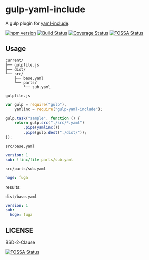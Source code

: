 # gulp-yaml-include

A gulp plugin for [yaml-include](https://github.com/claylo/yaml-include).  

[![npm version](https://img.shields.io/npm/v/gulp-yaml-include.svg)](https://www.npmjs.com/package/gulp-yaml-include)
[![Build Status](https://img.shields.io/travis/aaharu/gulp-yaml-include.svg)](https://travis-ci.org/aaharu/gulp-yaml-include) [![Coverage Status](https://img.shields.io/coveralls/aaharu/gulp-yaml-include.svg)](https://coveralls.io/github/aaharu/gulp-yaml-include?branch=master) [![FOSSA Status](https://app.fossa.io/api/projects/git%2Bgithub.com%2Faaharu%2Fgulp-yaml-include.svg?type=shield)](https://app.fossa.io/projects/git%2Bgithub.com%2Faaharu%2Fgulp-yaml-include?ref=badge_shield)


## Usage

```
current/
├── gulpfile.js
├── dist/
└── src/
    ├── base.yaml
    └── parts/
        └── sub.yaml
```

`gulpfile.js`
```js
var gulp = require("gulp"),
    yamlinc = require("gulp-yaml-include");

gulp.task("sample", function () {
    return gulp.src("./src/*.yaml")
        .pipe(yamlinc())
        .pipe(gulp.dest("./dist/"));
});
```

`src/base.yaml`
```yaml
version: 1
sub: !!inc/file parts/sub.yaml
```

`src/parts/sub.yaml`
```yaml
hoge: fuga
```

results:

`dist/base.yaml`
```yaml
version: 1
sub:
  hoge: fuga
```

## LICENSE

BSD-2-Clause


[![FOSSA Status](https://app.fossa.io/api/projects/git%2Bgithub.com%2Faaharu%2Fgulp-yaml-include.svg?type=large)](https://app.fossa.io/projects/git%2Bgithub.com%2Faaharu%2Fgulp-yaml-include?ref=badge_large)
